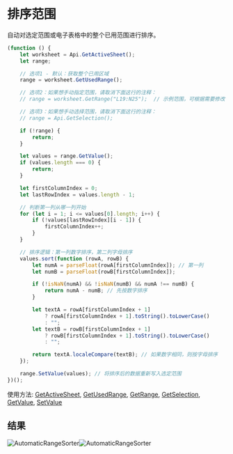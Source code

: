 # 排序范围

自动对选定范围或电子表格中的整个已用范围进行排序。

<!-- This code snippet is shown in the screenshot. -->

<!-- eslint-skip -->

```ts
(function () {
    let worksheet = Api.GetActiveSheet();
    let range;

    // 选项1 - 默认：获取整个已用区域
    range = worksheet.GetUsedRange();

    // 选项2：如果想手动指定范围，请取消下面这行的注释：
    // range = worksheet.GetRange("L19:N25");  // 示例范围，可根据需要修改

    // 选项3：如果想手动选择范围，请取消下面这行的注释：
    // range = Api.GetSelection();

    if (!range) {
        return;
    }

    let values = range.GetValue();
    if (values.length === 0) {
        return;
    }

    let firstColumnIndex = 0;
    let lastRowIndex = values.length - 1;

    // 判断第一列从哪一列开始
    for (let i = 1; i <= values[0].length; i++) {
        if (!values[lastRowIndex][i - 1]) {
            firstColumnIndex++;
        }
    }

    // 排序逻辑：第一列数字排序，第二列字母排序
    values.sort(function (rowA, rowB) {
        let numA = parseFloat(rowA[firstColumnIndex]); // 第一列
        let numB = parseFloat(rowB[firstColumnIndex]);

        if (!isNaN(numA) && !isNaN(numB) && numA !== numB) {
            return numA - numB; // 先按数字排序
        }

        let textA = rowA[firstColumnIndex + 1]
            ? rowA[firstColumnIndex + 1].toString().toLowerCase()
            : "";
        let textB = rowB[firstColumnIndex + 1]
            ? rowB[firstColumnIndex + 1].toString().toLowerCase()
            : "";

        return textA.localeCompare(textB); // 如果数字相同，则按字母排序
    });

    range.SetValue(values); // 将排序后的数据重新写入选定范围
})();
```

使用方法: [GetActiveSheet](../../../../office-api/usage-api/spreadsheet-api/Api/Methods/GetActiveSheet.md), [GetUsedRange](../../../../office-api/usage-api/spreadsheet-api/ApiWorksheet/Methods/GetUsedRange.md), [GetRange](../../../../office-api/usage-api/spreadsheet-api/ApiWorksheet/Methods/GetRange.md), [GetSelection](../../../../office-api/usage-api/spreadsheet-api/Api/Methods/GetSelection.md), [GetValue](../../../../office-api/usage-api/spreadsheet-api/ApiRange/Methods/GetValue.md), [SetValue](../../../../office-api/usage-api/spreadsheet-api/ApiRange/Methods/SetValue.md)

## 结果

<!-- imgpath -->

![AutomaticRangeSorter](/assets/images/plugins/automatic-range-sorter.png#gh-light-mode-only)![AutomaticRangeSorter](/assets/images/plugins/automatic-range-sorter.dark.png#gh-dark-mode-only)